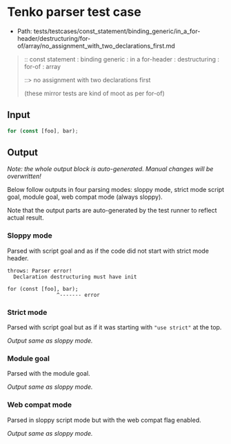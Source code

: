 # Tenko parser test case

- Path: tests/testcases/const_statement/binding_generic/in_a_for-header/destructuring/for-of/array/no_assignment_with_two_declarations_first.md

> :: const statement : binding generic : in a for-header : destructuring : for-of : array
>
> ::> no assignment with two declarations first
>
> (these mirror tests are kind of moot as per for-of)

## Input

`````js
for (const [foo], bar);
`````

## Output

_Note: the whole output block is auto-generated. Manual changes will be overwritten!_

Below follow outputs in four parsing modes: sloppy mode, strict mode script goal, module goal, web compat mode (always sloppy).

Note that the output parts are auto-generated by the test runner to reflect actual result.

### Sloppy mode

Parsed with script goal and as if the code did not start with strict mode header.

`````
throws: Parser error!
  Declaration destructuring must have init

for (const [foo], bar);
                ^------- error
`````

### Strict mode

Parsed with script goal but as if it was starting with `"use strict"` at the top.

_Output same as sloppy mode._

### Module goal

Parsed with the module goal.

_Output same as sloppy mode._

### Web compat mode

Parsed in sloppy script mode but with the web compat flag enabled.

_Output same as sloppy mode._
